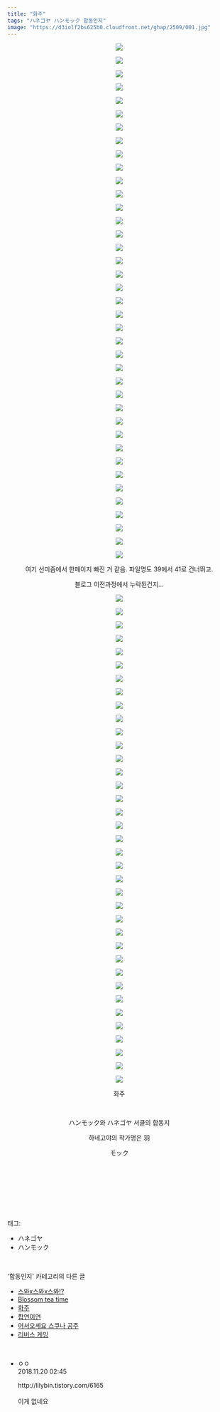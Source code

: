 ```yaml
---
title: "화주"
tags: "ハネゴヤ ハンモック 합동인지"
image: "https://d3iolf2bs625b0.cloudfront.net/ghap/2509/001.jpg"
---
```

<div class="article">
<p style="text-align: center; clear: none; float: none;"><img src="{{ site.imgserver3 }}/ghap/2509/001.jpg"/></p>
<p style="text-align: center; clear: none; float: none;"><img src="{{ site.imgserver3 }}/ghap/2509/002.jpg"/></p>
<p style="text-align: center; clear: none; float: none;"><img src="{{ site.imgserver3 }}/ghap/2509/003.jpg"/></p>
<p style="text-align: center; clear: none; float: none;"><img src="{{ site.imgserver3 }}/ghap/2509/004.jpg"/></p>
<p style="text-align: center; clear: none; float: none;"><img src="{{ site.imgserver3 }}/ghap/2509/005.jpg"/></p>
<p style="text-align: center; clear: none; float: none;"><img src="{{ site.imgserver3 }}/ghap/2509/006.jpg"/></p>
<p style="text-align: center; clear: none; float: none;"><img src="{{ site.imgserver3 }}/ghap/2509/007.jpg"/></p>
<p style="text-align: center; clear: none; float: none;"><img src="{{ site.imgserver3 }}/ghap/2509/008.jpg"/></p>
<p style="text-align: center; clear: none; float: none;"><img src="{{ site.imgserver3 }}/ghap/2509/009.jpg"/></p>
<p style="text-align: center; clear: none; float: none;"><img src="{{ site.imgserver3 }}/ghap/2509/010.jpg"/></p>
<p style="text-align: center; clear: none; float: none;"><img src="{{ site.imgserver3 }}/ghap/2509/011.jpg"/></p>
<p style="text-align: center; clear: none; float: none;"><img src="{{ site.imgserver3 }}/ghap/2509/012.jpg"/></p>
<p style="text-align: center; clear: none; float: none;"><img src="{{ site.imgserver3 }}/ghap/2509/013.jpg"/></p>
<p style="text-align: center; clear: none; float: none;"><img src="{{ site.imgserver3 }}/ghap/2509/014.jpg"/></p>
<p style="text-align: center; clear: none; float: none;"><img src="{{ site.imgserver3 }}/ghap/2509/015.jpg"/></p>
<p style="text-align: center; clear: none; float: none;"><img src="{{ site.imgserver3 }}/ghap/2509/016.jpg"/></p>
<p style="text-align: center; clear: none; float: none;"><img src="{{ site.imgserver3 }}/ghap/2509/017.jpg"/></p>
<p style="text-align: center; clear: none; float: none;"><img src="{{ site.imgserver3 }}/ghap/2509/018.jpg"/></p>
<p style="text-align: center; clear: none; float: none;"><img src="{{ site.imgserver3 }}/ghap/2509/019.jpg"/></p>
<p style="text-align: center; clear: none; float: none;"><img src="{{ site.imgserver3 }}/ghap/2509/020.jpg"/></p>
<p style="text-align: center; clear: none; float: none;"><img src="{{ site.imgserver3 }}/ghap/2509/021.jpg"/></p>
<p style="text-align: center; clear: none; float: none;"><img src="{{ site.imgserver3 }}/ghap/2509/022.jpg"/></p>
<p style="text-align: center; clear: none; float: none;"><img src="{{ site.imgserver3 }}/ghap/2509/023.jpg"/></p>
<p style="text-align: center; clear: none; float: none;"><img src="{{ site.imgserver3 }}/ghap/2509/024.jpg"/></p>
<p style="text-align: center; clear: none; float: none;"><img src="{{ site.imgserver3 }}/ghap/2509/025.jpg"/></p>
<p style="text-align: center; clear: none; float: none;"><img src="{{ site.imgserver3 }}/ghap/2509/026.jpg"/></p>
<p style="text-align: center; clear: none; float: none;"><img src="{{ site.imgserver3 }}/ghap/2509/027.jpg"/></p>
<p style="text-align: center; clear: none; float: none;"><img src="{{ site.imgserver3 }}/ghap/2509/028.jpg"/></p>
<p style="text-align: center; clear: none; float: none;"><img src="{{ site.imgserver3 }}/ghap/2509/029.jpg"/></p>
<p style="text-align: center; clear: none; float: none;"><img src="{{ site.imgserver3 }}/ghap/2509/030.jpg"/></p>
<p style="text-align: center; clear: none; float: none;"><img src="{{ site.imgserver3 }}/ghap/2509/031.jpg"/></p>
<p style="text-align: center; clear: none; float: none;"><img src="{{ site.imgserver3 }}/ghap/2509/032.jpg"/></p>
<p style="text-align: center; clear: none; float: none;"><img src="{{ site.imgserver3 }}/ghap/2509/033.jpg"/></p>
<p style="text-align: center; clear: none; float: none;"><img src="{{ site.imgserver3 }}/ghap/2509/034.jpg"/></p>
<p style="text-align: center; clear: none; float: none;"><img src="{{ site.imgserver3 }}/ghap/2509/035.jpg"/></p>
<p style="text-align: center; clear: none; float: none;"><img src="{{ site.imgserver3 }}/ghap/2509/036.jpg"/></p>
<p style="text-align: center; clear: none; float: none;"><img src="{{ site.imgserver3 }}/ghap/2509/037.jpg"/></p>
<p style="text-align: center; clear: none; float: none;"><img src="{{ site.imgserver3 }}/ghap/2509/038.jpg"/></p>
<p style="text-align: center; clear: none; float: none;"><img src="{{ site.imgserver3 }}/ghap/2509/039.jpg"/></p>
<p style="text-align: center; clear: none; float: none;">여기 선미즘에서 한페이지 빠진 거 같음. 파일명도 39에서 41로 건너뛰고.</p>
<p style="text-align: center; clear: none; float: none;">블로그 이전과정에서 누락된건지...</p>
<p style="text-align: center; clear: none; float: none;"><img src="{{ site.imgserver3 }}/ghap/2509/040.jpg"/></p>
<p style="text-align: center; clear: none; float: none;"><img src="{{ site.imgserver3 }}/ghap/2509/041.jpg"/></p>
<p style="text-align: center; clear: none; float: none;"><img src="{{ site.imgserver3 }}/ghap/2509/042.jpg"/></p>
<p style="text-align: center; clear: none; float: none;"><img src="{{ site.imgserver3 }}/ghap/2509/043.jpg"/></p>
<p style="text-align: center; clear: none; float: none;"><img src="{{ site.imgserver3 }}/ghap/2509/044.jpg"/></p>
<p style="text-align: center; clear: none; float: none;"><img src="{{ site.imgserver3 }}/ghap/2509/045.jpg"/></p>
<p style="text-align: center; clear: none; float: none;"><img src="{{ site.imgserver3 }}/ghap/2509/046.jpg"/></p>
<p style="text-align: center; clear: none; float: none;"><img src="{{ site.imgserver3 }}/ghap/2509/047.jpg"/></p>
<p style="text-align: center; clear: none; float: none;"><img src="{{ site.imgserver3 }}/ghap/2509/048.jpg"/></p>
<p style="text-align: center; clear: none; float: none;"><img src="{{ site.imgserver3 }}/ghap/2509/049.jpg"/></p>
<p style="text-align: center; clear: none; float: none;"><img src="{{ site.imgserver3 }}/ghap/2509/050.jpg"/></p>
<p style="text-align: center; clear: none; float: none;"><img src="{{ site.imgserver3 }}/ghap/2509/051.jpg"/></p>
<p style="text-align: center; clear: none; float: none;"><img src="{{ site.imgserver3 }}/ghap/2509/052.jpg"/></p>
<p style="text-align: center; clear: none; float: none;"><img src="{{ site.imgserver3 }}/ghap/2509/053.jpg"/></p>
<p style="text-align: center; clear: none; float: none;"><img src="{{ site.imgserver3 }}/ghap/2509/054.jpg"/></p>
<p style="text-align: center; clear: none; float: none;"><img src="{{ site.imgserver3 }}/ghap/2509/055.jpg"/></p>
<p style="text-align: center; clear: none; float: none;"><img src="{{ site.imgserver3 }}/ghap/2509/056.jpg"/></p>
<p style="text-align: center; clear: none; float: none;"><img src="{{ site.imgserver3 }}/ghap/2509/057.jpg"/></p>
<p style="text-align: center; clear: none; float: none;"><img src="{{ site.imgserver3 }}/ghap/2509/058.jpg"/></p>
<p style="text-align: center; clear: none; float: none;"><img src="{{ site.imgserver3 }}/ghap/2509/059.jpg"/></p>
<p style="text-align: center; clear: none; float: none;"><img src="{{ site.imgserver3 }}/ghap/2509/060.jpg"/></p>
<p style="text-align: center; clear: none; float: none;"><img src="{{ site.imgserver3 }}/ghap/2509/061.jpg"/></p>
<p style="text-align: center; clear: none; float: none;"><img src="{{ site.imgserver3 }}/ghap/2509/062.jpg"/></p>
<p style="text-align: center; clear: none; float: none;"><img src="{{ site.imgserver3 }}/ghap/2509/063.jpg"/></p>
<p style="text-align: center; clear: none; float: none;"><img src="{{ site.imgserver3 }}/ghap/2509/064.jpg"/></p>
<p style="text-align: center; clear: none; float: none;"><img src="{{ site.imgserver3 }}/ghap/2509/065.jpg"/></p>
<p style="text-align: center; clear: none; float: none;"><img src="{{ site.imgserver3 }}/ghap/2509/066.jpg"/></p>
<p style="text-align: center; clear: none; float: none;"><img src="{{ site.imgserver3 }}/ghap/2509/067.jpg"/></p>
<p style="text-align: center; clear: none; float: none;"><img src="{{ site.imgserver3 }}/ghap/2509/068.jpg"/></p>
<p style="text-align: center; clear: none; float: none;"><img src="{{ site.imgserver3 }}/ghap/2509/069.jpg"/></p>
<p style="text-align: center; clear: none; float: none;"><img src="{{ site.imgserver3 }}/ghap/2509/070.jpg"/></p>
<p style="text-align: center; clear: none; float: none;"><img src="{{ site.imgserver3 }}/ghap/2509/071.jpg"/></p>
<p style="text-align: center; clear: none; float: none;"><img src="{{ site.imgserver3 }}/ghap/2509/072.jpg"/></p>
<p style="text-align: center; clear: none; float: none;"><img src="{{ site.imgserver3 }}/ghap/2509/073.jpg"/></p>
<p style="text-align: center; clear: none; float: none;"><img src="{{ site.imgserver3 }}/ghap/2509/074.jpg"/></p>
<p style="text-align: center; clear: none; float: none;"><img src="{{ site.imgserver3 }}/ghap/2509/075.jpg"/></p>
<p style="text-align: center; clear: none; float: none;"><img src="{{ site.imgserver3 }}/ghap/2509/076.jpg"/></p>
<p style="text-align: center; clear: none; float: none;">화주</p>
<p style="text-align: center; clear: none; float: none;"><br/></p>
<p style="text-align: center; clear: none; float: none;">ハンモック와 ハネゴヤ 서클의 합동지</p>
<p style="text-align: center; clear: none; float: none;">하네고야의 작가명은 羽</p>
<p style="text-align: center; clear: none; float: none;">モック</p>
<p style="text-align: center; clear: none; float: none;"><br/></p>
<p style="text-align: center; clear: none; float: none;"><br/></p>
<p><br/></p>
</div><br/>
<div class="tagTrail">
<p>태그: </p>
<ul>
<li>ハネゴヤ</li>
<li>ハンモック</li>
</ul>
</div><br/>
<div class="another">
<p>'합동인지' 카테고리의 다른 글</p>
<ul>
<li><a href="/ghap_2522">스와x스와x스와!?</a></li>
<li><a href="/ghap_2521">Blossom tea time</a></li>
<li><a href="/ghap_2509">화주</a></li>
<li><a href="/ghap_2495">합연이연</a></li>
<li><a href="/ghap_2487">어서오세요 스쿠나 공주</a></li>
<li><a href="/ghap_2483">리버스 게임</a></li>
</ul>
</div><br/>
<div class="cb_module cb_fluid">
<div class="cb_wrt cb_profile">
<div class="comment">
<ul>
<li class="cb_thumb_off" id="comment15375527">
<div class="cb_comment_area">
<div class="cb_info_area">
<div class="cb_section">
<span class="cb_nick_name">ㅇㅇ</span>
</div>
<div class="cb_section">
<span class="cb_date">2018.11.20 02:45 </span>
</div>
</div>
<div class="cb_dsc_comment">
<p class="cb_dsc">
											http://lilybin.tistory.com/6165<br/>
<br/>
이게 없네요
										</p>
</div>
</div></li>
</ul>
</div>
</div><!-- commentList close -->
</div><br/>
